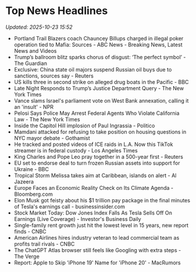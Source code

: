 # Top News Headlines

_Updated: 2025-10-23 15:52_

- Portland Trail Blazers coach Chauncey Billups charged in illegal poker operation tied to Mafia: Sources - ABC News - Breaking News, Latest News and Videos
- Trump’s ballroom blitz sparks chorus of disgust: ‘The perfect symbol’ - The Guardian
- Exclusive: China state oil majors suspend Russian oil buys due to sanctions, sources say - Reuters
- US kills three in second strike on alleged drug boats in the Pacific - BBC
- Late Night Responds to Trump’s Justice Department Query - The New York Times
- Vance slams Israel's parliament vote on West Bank annexation, calling it an 'insult' - NPR
- Pelosi Says Police May Arrest Federal Agents Who Violate California Law - The New York Times
- Inside the Capitol Hill implosion of Paul Ingrassia - Politico
- Mamdani attacked for refusing to take position on housing questions in NYC mayor debate - Gothamist
- He tracked and posted videos of ICE raids in L.A. Now this TikTok streamer is in federal custody - Los Angeles Times
- King Charles and Pope Leo pray together in a 500-year first - Reuters
- EU set to endorse deal to turn frozen Russian assets into support for Ukraine - BBC
- Tropical Storm Melissa takes aim at Caribbean, islands on alert - Al Jazeera
- Europe Faces an Economic Reality Check on Its Climate Agenda - Bloomberg.com
- Elon Musk got feisty about his $1 trillion pay package in the final minutes of Tesla's earnings call - businessinsider.com
- Stock Market Today: Dow Jones Index Falls As Tesla Sells Off On Earnings (Live Coverage) - Investor's Business Daily
- Single-family rent growth just hit the lowest level in 15 years, new report finds - CNBC
- American Airlines hires industry veteran to lead commercial team as profits trail rivals - CNBC
- The ChatGPT Atlas browser still feels like Googling with extra steps - The Verge
- Report: Apple to Skip 'iPhone 19' Name for 'iPhone 20' - MacRumors